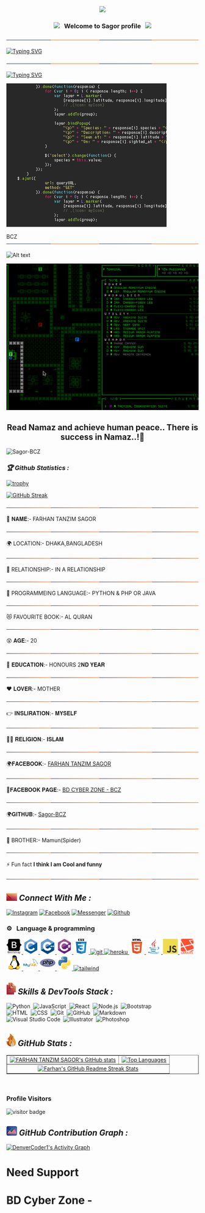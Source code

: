 <p align="center"><img src="https://img.shields.io/badge/MADE%20IN BANGLADESHI-SPAMMAR AND PROGRAMMER-green?colorA=%23ff0000&colorB=%23017e40&style=flat-square">

<h3 align="center">
  <img src="https://emoji.discord.st/emojis/768b108d-274f-4f44-a634-8477b16efce7.gif" width="25">
  &nbsp; Welcome to Sagor profile &nbsp;
  <img src="https://emoji.discord.st/emojis/768b108d-274f-4f44-a634-8477b16efce7.gif" width="25">
</h3>

<img align="center" alt="line" src="https://github.com/DalpatRathore/dalpatrathore/blob/main/assets/images/line-1.svg">

[![Typing SVG](https://readme-typing-svg.herokuapp.com?color=%23F70B10&size=27&lines=I+am+Farhan+Tanzim+Sagor;+It's+Not+A+Just+Name+Bro;It's+A+Brand;Thank+You+Everyone+LvuAll)](https://git.io/typing-svg)


</p>

<img align="center" alt="line" src="https://github.com/DalpatRathore/dalpatrathore/blob/main/assets/images/line-1.svg">

[![Typing SVG](https://readme-typing-svg.demolab.com?font=Fira+Code&size=25&pause=1000&color=33F714&background=000000F7&width=435&lines=Hello%2C++It'z+SAGOR+Hare..!%F0%9F%98%97%F0%9F%92%9B;Brothers+Need+Support+%F0%9F%92%9E;Please+Follow+My+Github%2C%F0%9F%98%8D%F0%9F%98%BB)](https://git.io/typing-svg)

<img src="https://github.com/MRVIVEK-CODER/Decompiler/blob/main/106824690-8dd73a00-66ad-11eb-89e2-53e13ac6f594.gif" alt="" border="0" />


</p>
BCZ

<img align="center" alt="line" src="https://github.com/DalpatRathore/dalpatrathore/blob/main/assets/images/line-1.svg">

![Alt text](https://camo.githubusercontent.com/ebf84be3c9b929b89ce2dbe8489c6df660a086d4785f432186b654cab36616c3/68747470733a2f2f6a2e746f7034746f702e696f2f705f31393636736b677738302e6a7067)

![Alt text](https://github.com/MRVIVEK-CODER/MRVIVEK-CODER/raw/main/md7Oqrf.gif)

<h2 align="center">Read Namaz and achieve human peace.. There is success in Namaz..!🖤</h2>

<p align="left"> <img src="https://komarev.com/ghpvc/?username=Sagor-BCZ&label=Profile%20views&color=eb4d3d&style=flat-square" alt="Sagor-BCZ" /> </p>
</i></b></h3>

<h3><b><i>🏆 Github Statistics :</i></b></h3>
<a href="https://github.com/Sagor-BCZ"><img title="trophy" src="https://github-profile-trophy.vercel.app/?username=Sagor-BCZ&theme=monokai"></a>

[![GitHub Streak](https://streak-stats.demolab.com?user=Sagor-BCZ&theme=gruvbox_duo)](https://git.io/streak-stats)

<img align="center" alt="line" src="https://github.com/DalpatRathore/dalpatrathore/blob/main/assets/images/line-2.svg">

 🥰 𝐍𝐀𝐌𝐄:- FARHAN TANZIM SAGOR

<img align="center" alt="line" src="https://github.com/DalpatRathore/dalpatrathore/blob/main/assets/images/line-2.svg">

🌍 LOCATION:- DHAKA,BANGLADESH

<img align="center" alt="line" src="https://github.com/DalpatRathore/dalpatrathore/blob/main/assets/images/line-2.svg">

💚 RELATIONSHIP:- IN A RELATIONSHIP

<img align="center" alt="line" src="https://github.com/DalpatRathore/dalpatrathore/blob/main/assets/images/line-2.svg">

🥰 PROGRAMMEING LANGUAGE:- PYTHON & PHP OR JAVA

<img align="center" alt="line" src="https://github.com/DalpatRathore/dalpatrathore/blob/main/assets/images/line-2.svg">

😻 FAVOURITE BOOK:- AL QURAN

<img align="center" alt="line" src="https://github.com/DalpatRathore/dalpatrathore/blob/main/assets/images/line-2.svg">

😵 𝐀𝐆𝐄:- 20

<img align="center" alt="line" src="https://github.com/DalpatRathore/dalpatrathore/blob/main/assets/images/line-2.svg">

📕 𝐄𝐃𝐔𝐂𝐀𝐓𝐈𝐎𝐍:- HONOURS 2𝐍𝐃 𝐘𝐄𝐀𝐑

<img align="center" alt="line" src="https://github.com/DalpatRathore/dalpatrathore/blob/main/assets/images/line-2.svg">

 ❤ 𝐋𝐎𝐕𝐄𝐑:- MOTHER

<img align="center" alt="line" src="https://github.com/DalpatRathore/dalpatrathore/blob/main/assets/images/line-2.svg">

👉 𝐈𝐍𝐒𝐋𝐈𝐑𝐀𝐓𝐈𝐎𝐍:- 𝐌𝐘𝐒𝐄𝐋𝐅

<img align="center" alt="line" src="https://github.com/DalpatRathore/dalpatrathore/blob/main/assets/images/line-2.svg">

🤲🏻 𝐑𝐄𝐋𝐈𝐆𝐈𝐎𝐍:- 𝐈𝐒𝐋𝐀𝐌

<img align="center" alt="line" src="https://github.com/DalpatRathore/dalpatrathore/blob/main/assets/images/line-2.svg">

🌍𝐅𝐀𝐂𝐄𝐁𝐎𝐎𝐊:- [FARHAN TANZIM SAGOR](https://www.facebook.com/sagor.official.0)

<img align="center" alt="line" src="https://github.com/DalpatRathore/dalpatrathore/blob/main/assets/images/line-2.svg">

👹𝐅𝐀𝐂𝐄𝐁𝐎𝐎𝐊 𝐏𝐀𝐆𝐄:- [BD CYBER ZONE - BCZ](https://www.facebook.com/BCZ.OFFICIAL.01)

<img align="center" alt="line" src="https://github.com/DalpatRathore/dalpatrathore/blob/main/assets/images/line-2.svg">

🌍𝐆𝐈𝐓𝐇𝐔𝐁:- [Sagor-BCZ](https://github.com/Sagor-BCZ)


<img align="center" alt="line" src="https://github.com/DalpatRathore/dalpatrathore/blob/main/assets/images/line-2.svg">

👭 BROTHER:- Mamun(Spider)

<img align="center" alt="line" src="https://github.com/DalpatRathore/dalpatrathore/blob/main/assets/images/line-2.svg">

⚡ Fun fact **I think I am Cool and funny**

<img align="center" alt="line" src="https://github.com/DalpatRathore/dalpatrathore/blob/main/assets/images/line-2.svg">

<h2><img width="28" src="https://github.com/DalpatRathore/dalpatrathore/blob/main/assets/icons/icon-contact.png" /><i> Connect With Me :</i></h2>

[![Instagram](https://img.shields.io/badge/IG-%40farhan.sagor.12-red?style=for-the-badge&logo=instagram)](https://www.instagram.com/farhan.sagor.12)
[![Facebook](https://img.shields.io/badge/Facebook-green?style=for-the-badge&logo=facebook)](https://fb.com/sagor.official.0)
[![Messenger](https://img.shields.io/badge/Chat-Messenger-blue?style=for-the-badge&logo=messenger)](https://m.me/sagor.official.0)
[![Github](https://img.shields.io/badge/Github-Sagor-BCZ?style=for-the-badge&logo=github)](https://github.com/Sagor-BCZ)

### ⚙️ &nbsp; Language & programming

<p align="left"> <a href="https://getbootstrap.com" target="_blank"> <img src="https://raw.githubusercontent.com/devicons/devicon/master/icons/bootstrap/bootstrap-plain-wordmark.svg" alt="bootstrap" width="40" height="40"/> </a> <a href="https://www.cprogramming.com/" target="_blank"> <img src="https://raw.githubusercontent.com/devicons/devicon/master/icons/c/c-original.svg" alt="c" width="40" height="40"/> </a> <a href="https://www.w3schools.com/cpp/" target="_blank"> <img src="https://raw.githubusercontent.com/devicons/devicon/master/icons/cplusplus/cplusplus-original.svg" alt="cplusplus" width="40" height="40"/> </a> <a href="https://www.w3schools.com/cs/" target="_blank"> <img src="https://raw.githubusercontent.com/devicons/devicon/master/icons/csharp/csharp-original.svg" alt="csharp" width="40" height="40"/> </a> <a href="https://www.w3schools.com/css/" target="_blank"> <img src="https://raw.githubusercontent.com/devicons/devicon/master/icons/css3/css3-original-wordmark.svg" alt="css3" width="40" height="40"/> </a> <a href="https://git-scm.com/" target="_blank"> <img src="https://www.vectorlogo.zone/logos/git-scm/git-scm-icon.svg" alt="git" width="40" height="40"/> </a> <a href="https://heroku.com" target="_blank"> <img src="https://www.vectorlogo.zone/logos/heroku/heroku-icon.svg" alt="heroku" width="40" height="40"/> </a> <a href="https://www.w3.org/html/" target="_blank"> <img src="https://raw.githubusercontent.com/devicons/devicon/master/icons/html5/html5-original-wordmark.svg" alt="html5" width="40" height="40"/> </a> <a href="https://www.java.com" target="_blank"> <img src="https://raw.githubusercontent.com/devicons/devicon/master/icons/java/java-original.svg" alt="java" width="40" height="40"/> </a> <a href="https://developer.mozilla.org/en-US/docs/Web/JavaScript" target="_blank"> <img src="https://raw.githubusercontent.com/devicons/devicon/master/icons/javascript/javascript-original.svg" alt="javascript" width="40" height="40"/> </a> <a href="https://laravel.com/" target="_blank"> <img src="https://raw.githubusercontent.com/devicons/devicon/master/icons/laravel/laravel-plain-wordmark.svg" alt="laravel" width="40" height="40"/> </a> <a href="https://www.linux.org/" target="_blank"> <img src="https://raw.githubusercontent.com/devicons/devicon/master/icons/linux/linux-original.svg" alt="linux" width="40" height="40"/> </a> <a href="https://www.mysql.com/" target="_blank"> <img src="https://raw.githubusercontent.com/devicons/devicon/master/icons/mysql/mysql-original-wordmark.svg" alt="mysql" width="40" height="40"/> </a> <a href="https://www.php.net" target="_blank"> <img src="https://raw.githubusercontent.com/devicons/devicon/master/icons/php/php-original.svg" alt="php" width="40" height="40"/> </a> <a href="https://www.python.org" target="_blank"> <img src="https://raw.githubusercontent.com/devicons/devicon/master/icons/python/python-original.svg" alt="python" width="40" height="40"/> </a> <a href="https://tailwindcss.com/" target="_blank"> <img src="https://www.vectorlogo.zone/logos/tailwindcss/tailwindcss-icon.svg" alt="tailwind" width="40" height="40"/> </a> </p>

<h2><img width="25" src="https://github.com/DalpatRathore/dalpatrathore/blob/main/assets/icons/icon-skills.png" /><i> Skills & DevTools Stack :</i></h2>

![Python](https://img.shields.io/badge/-Python-05122A?style=flat&logo=python)&nbsp;
![JavaScript](https://img.shields.io/badge/-JavaScript-05122A?style=flat&logo=javascript)&nbsp;
![React](https://img.shields.io/badge/-React-05122A?style=flat&logo=react)&nbsp;
![Node.js](https://img.shields.io/badge/-Node.js-05122A?style=flat&logo=node.js)&nbsp;
![Bootstrap](https://img.shields.io/badge/-Bootstrap-05122A?style=flat&logo=bootstrap&logoColor=563D7C)\
![HTML](https://img.shields.io/badge/-HTML-05122A?style=flat&logo=HTML5)&nbsp;
![CSS](https://img.shields.io/badge/-CSS-05122A?style=flat&logo=CSS3&logoColor=1572B6)&nbsp;
![Git](https://img.shields.io/badge/-Git-05122A?style=flat&logo=git)&nbsp;
![GitHub](https://img.shields.io/badge/-GitHub-05122A?style=flat&logo=github)&nbsp;
![Markdown](https://img.shields.io/badge/-Markdown-05122A?style=flat&logo=markdown)\
![Visual Studio Code](https://img.shields.io/badge/-Visual%20Studio%20Code-05122A?style=flat&logo=visual-studio-code&logoColor=007ACC)&nbsp;
![Illustrator](https://img.shields.io/badge/-Illustrator-05122A?style=flat&logo=adobe-illustrator)&nbsp;
![Photoshop](https://img.shields.io/badge/-Photoshop-05122A?style=flat&logo=adobe-photoshop)&nbsp;
<h2> <img width="25" src="https://github.com/DalpatRathore/dalpatrathore/blob/main/assets/icons/icon-stats.png" /><i> GitHub Stats :</i></h2>

<table border="1">
  <tr>
    <td valign="top"><a href="https://github.com/Sagor-BCZ/github-readme-stats"> <img src="https://github-readme-stats.vercel.app/api?username=Sagor-BCZ&count_private=true&show_icons=true&icon_color=FFA500&title_color=f4791f&bg_color=0,03071e,0F2027,03071e&text_color=abcdef&border_radius=10" alt ="FARHAN TANZIM SAGOR's GitHub stats"/></td> </a>
    <td valign="top"> <a href="https://github.com/Sagor-BCZ/github-readme-stats"> <img src="https://github-readme-stats.vercel.app/api/top-langs/?username=Sagor-BCZ&layout=compact&langs_count=10" alt ="Top Languages"/></td>
    </a>
  </tr>
   <tr>
    <td colspan="2" align="center"> <a href="https://git.io/streak-stats"> <img src="http://github-readme-streak-stats.herokuapp.com?user=Sagor-BCZ&hide_border=true&background=f6f8fa&stroke=001427&ring=e36414&fire=e36414&currStreakNum=03045e&sideNums=03045e&currStreakLabel=03045e&sideLabels=240046&dates=fb5607&date_format=j%20M%5B%20Y%5D" alt ="Farhan's GitHub Readme Streak Stats"/> </a>  </td> 
    
  </tr>
</table>
<br>

### Profile Visitors

![visitor badge](https://visitor-badge.glitch.me/badge?page_id=Sagor-BCZ.visitor-badge&left_color=blue&right_color=yellow)
<br />

<h2><img width="28" src="https://github.com/DalpatRathore/dalpatrathore/blob/main/assets/icons/icon-graph.png" /><i> GitHub Contribution Graph :</i></h2>

<!-- https://github.com/ashutosh00710/github-readme-activity-graph -->
<a href="https://github.com/Sagor-BCZ/github-readme-activity-graph"><img alt="DenverCoder1's Activity Graph" src="https://denvercoder1-activity-graph.herokuapp.com/graph/?username=Sagor-BCX&bg_color=1F222E&color=F8D866&line=F85D7F&point=FFFFFF&hide_border=true" /></a>

<h1> Need Support <h1/>
BD Cyber Zone -
